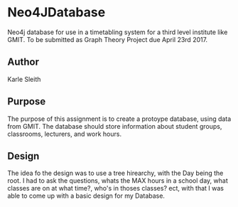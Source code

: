 # Neo4JDatabase
Neo4j database for use in a timetabling system for a third level institute like GMIT. To be submitted as Graph Theory Project due April 23rd 2017.

## Author
Karle Sleith

## Purpose
The purpose of this assignment is to create a protoype database, using data from GMIT. The database
should store information about student groups, classrooms, lecturers, and
work hours. 

## Design

The idea fo the design was to use a tree hirearchy, with the Day being the root. I had to ask the questions, whats the MAX hours in a school day, what classes are on at what time?, who's in thoses classes? ect, with that I was able to come up with a basic design for my Database.
